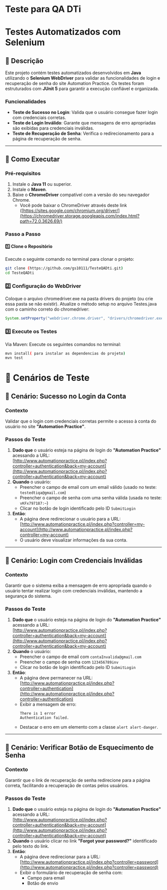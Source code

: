 # Teste para QA DTi
# Testes Automatizados com Selenium 

## 📄 Descrição
Este projeto contém testes automatizados desenvolvidos em **Java** utilizando o **Selenium WebDriver** para validar as funcionalidades de login e recuperação de senha do site Automation Practice. Os testes foram estruturados com **JUnit 5** para garantir a execução confiável e organizada.

### Funcionalidades
- **Teste de Sucesso no Login**: Valida que o usuário consegue fazer login com credenciais corretas.
- **Teste de Login Inválido**: Garante que mensagens de erro apropriadas são exibidas para credenciais inválidas.
- **Teste de Recuperação de Senha**: Verifica o redirecionamento para a página de recuperação de senha.

---

## 🚀 Como Executar

### Pré-requisitos
1. Instale o **Java 11** ou superior.
2. Instale o **Maven**.
3. Baixe o **ChromeDriver** compatível com a versão do seu navegador Chrome.
   - Você pode baixar o ChromeDriver através deste link ([https://sites.google.com/chromium.org/driver/](https://chromedriver.storage.googleapis.com/index.html?path=72.0.3626.69/)


### Passo a Passo

#### 1️⃣ Clone o Repositório
Execute o seguinte comando no terminal para clonar o projeto:
```bash
git clone (https://github.com/gs10111/TesteQADti.git)
cd TesteQADti
```
### 2️⃣ Configuração do WebDriver
Coloque o arquivo chromedriver.exe na pasta drivers do projeto (ou crie essa pasta se não existir).
Atualize o método setup no arquivo Testes.java com o caminho correto do chromedriver:
``` java
System.setProperty("webdriver.chrome.driver", "drivers/chromedriver.exe");
```
### 3️⃣ Execute os Testes
Via Maven: Execute os seguintes comandos no terminal:
```bash
mvn install( para instalar as dependencias do projeto)
mvn test
```
# 📝 Cenários de Teste

## 🎥 Cenário: Sucesso no Login da Conta

### Contexto
Validar que o login com credenciais corretas permite o acesso à conta do usuário no site **"Automation Practice"**.

### Passos do Teste
1. **Dado que** o usuário esteja na página de login do **"Automation Practice"** acessando a URL:  
   [http://www.automationpractice.pl/index.php?controller=authentication&back=my-account](http://www.automationpractice.pl/index.php?controller=authentication&back=my-account)
2. **Quando** o usuário:
   - Preencher o campo de email com um email válido (usado no teste: `testedtiqa@gmail.com`)
   - Preencher o campo de senha com uma senha válida (usada no teste: `vKFx797187:~`)
   - Clicar no botão de login identificado pelo ID `SubmitLogin`
3. **Então**:
   - A página deve redirecionar o usuário para a URL:  
     [http://www.automationpractice.pl/index.php?controller=my-account](http://www.automationpractice.pl/index.php?controller=my-account)
   - O usuário deve visualizar informações da sua conta.

---

## 🎥 Cenário: Login com Credenciais Inválidas

### Contexto
Garantir que o sistema exiba a mensagem de erro apropriada quando o usuário tentar realizar login com credenciais inválidas, mantendo a segurança do sistema.

### Passos do Teste
1. **Dado que** o usuário esteja na página de login do **"Automation Practice"** acessando a URL:  
   [http://www.automationpractice.pl/index.php?controller=authentication&back=my-account](http://www.automationpractice.pl/index.php?controller=authentication&back=my-account)
2. **Quando** o usuário:
   - Preencher o campo de email com `contaInvalida@gmail.com`
   - Preencher o campo de senha com `123456789inv`
   - Clicar no botão de login identificado pelo ID `SubmitLogin`
3. **Então**:
   - A página deve permanecer na URL:  
     [http://www.automationpractice.pl/index.php?controller=authentication](http://www.automationpractice.pl/index.php?controller=authentication)
   - Exibir a mensagem de erro:  
     ```
     There is 1 error
     Authentication failed.
     ```
   - Destacar o erro em um elemento com a classe `alert alert-danger`.

---

## 🎥 Cenário: Verificar Botão de Esquecimento de Senha

### Contexto
Garantir que o link de recuperação de senha redirecione para a página correta, facilitando a recuperação de contas pelos usuários.

### Passos do Teste
1. **Dado que** o usuário esteja na página de login do **"Automation Practice"** acessando a URL:  
   [http://www.automationpractice.pl/index.php?controller=authentication&back=my-account](http://www.automationpractice.pl/index.php?controller=authentication&back=my-account)
2. **Quando** o usuário clicar no link **"Forgot your password?"** identificado pelo texto do link.
3. **Então**:
   - A página deve redirecionar para a URL:  
     [http://www.automationpractice.pl/index.php?controller=password](http://www.automationpractice.pl/index.php?controller=password)
   - Exibir o formulário de recuperação de senha com:
     - Campo para email
     - Botão de envio

